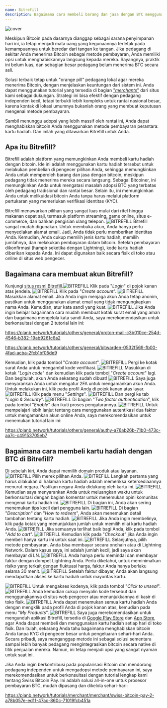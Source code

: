 ```yaml
---
name: Bitrefill
description: Bagaimana cara membeli barang dan jasa dengan BTC menggunakan Bitrefill?
---
```

![cover](assets/cover.webp)

Meskipun Bitcoin pada dasarnya dianggap sebagai sarana penyimpanan hari ini, ia tetap menjadi mata uang yang kegunaannya terletak pada kemampuannya untuk beredar dari tangan ke tangan. Jika pedagang di sekitar Anda menerima Bitcoin sebagai metode pembayaran, Anda memiliki opsi untuk menghabiskannya langsung kepada mereka. Sayangnya, praktik ini belum luas, dan sebagian besar pedagang belum menerima BTC secara asli.

Solusi terbaik tetap untuk "orange pill" pedagang lokal agar mereka menerima Bitcoin, dengan menjelaskan keuntungan dari sistem ini. Anda dapat menggunakan tutorial yang tersedia di bagian ["*merchants*"](https://planb.network/tutorials/merchant) dari situs kami sebagai dukungan. Strategi ini bisa efektif dengan pedagang independen kecil, tetapi terbukti lebih kompleks untuk rantai nasional besar, karena kontak di lokasi umumnya bukanlah orang yang membuat keputusan mengenai metode pembayaran.

Sambil menunggu adopsi yang lebih massif oleh rantai ini, Anda dapat menghabiskan bitcoin Anda menggunakan metode pembayaran perantara: kartu hadiah. Dan inilah yang ditawarkan Bitrefill untuk Anda.

## Apa itu Bitrefill?

Bitrefill adalah platform yang memungkinkan Anda membeli kartu hadiah dengan bitcoin. Ide ini adalah menggunakan kartu hadiah tersebut untuk melakukan pembelian di pengecer pilihan Anda, sehingga memungkinkan Anda untuk memperoleh barang dan jasa dengan bitcoin, meskipun pedagang tidak menerima mereka secara langsung. Sebagai Bitcoiner, ini memungkinkan Anda untuk mengatasi masalah adopsi BTC yang terbatas oleh pedagang tradisional dan rantai besar. Selain itu, ini memungkinkan Anda untuk melikuidasi bitcoin Anda tanpa harus melalui platform pertukaran yang memerlukan verifikasi identitas (KYC).

Bitrefill menawarkan pilihan yang sangat luas mulai dari ritel hingga makanan cepat saji, termasuk platform streaming, game online, situs e-commerce, dan bahkan pengisian ulang telepon.
![BITREFILL](assets/notext/01.webp)
Bitrefill sangat mudah digunakan. Untuk membuka akun, Anda hanya perlu menyediakan alamat email. Jadi, Anda tidak perlu memberikan identitas Anda. Kemudian, Anda cukup memilih jenis kartu hadiah, memilih jumlahnya, dan melakukan pembayaran dalam bitcoin. Setelah pembayaran dikonfirmasi (hampir seketika dengan Lightning), kode kartu hadiah diberikan kepada Anda. Ini dapat digunakan baik secara fisik di toko atau online di situs web pengecer.

## Bagaimana cara membuat akun Bitrefill?
Kunjungi [situs resmi Bitrefill](https://www.bitrefill.com).![BITREFILL](assets/notext/02.webp)
Klik pada "*Login*" di pojok kanan atas jendela.
![BITREFILL](assets/notext/03.webp)
Klik pada "*Create account*".
![BITREFILL](assets/notext/04.webp)
Masukkan alamat email. Jika Anda ingin menjaga akun Anda tetap anonim, pastikan untuk menggunakan alamat email yang tidak mengungkapkan nama Anda. Kemudian, atur kata sandi yang kuat.
![BITREFILL](assets/notext/05.webp)
Jika Anda ingin belajar bagaimana cara mudah membuat kotak surat email yang aman dan bagaimana mengelola kata sandi Anda, saya merekomendasikan untuk berkonsultasi dengan 2 tutorial lain ini:

https://planb.network/tutorials/others/general/proton-mail-c3b010ce-254d-4546-b382-19ab9261c6a2

https://planb.network/tutorials/others/general/bitwarden-0532f569-fb00-4fad-acba-2fcb1bf05de9

Kemudian, klik pada tombol "*Create account*".
![BITREFILL](assets/notext/06.webp)
Pergi ke kotak surat Anda untuk mengambil kode verifikasi.
![BITREFILL](assets/notext/07.webp)
Masukkan di kotak "*Login code*" dan kemudian klik pada tombol "*Create account*" lagi.
Dan begitulah, akun Anda sekarang sudah dibuat!
![BITREFILL](assets/notext/09.webp)
Saya juga menyarankan Anda untuk mengatur 2FA untuk mengamankan akun Anda. Untuk melakukan ini, klik pada profil Anda di pojok kanan atas layar.
![BITREFILL](assets/notext/10.webp)
Klik pada menu "*Settings*".
![BITREFILL](assets/notext/11.webp)
Dan pergi ke tab "*Login & Security*".
![BITREFILL](assets/notext/12.webp)
Di bagian "*Two factor authentication*", klik pada tombol "*Enable*" dan ikuti proses pengaturannya.
![BITREFILL](assets/notext/13.webp)
Untuk mempelajari lebih lanjut tentang cara menggunakan autentikasi dua faktor untuk mengamankan akun online Anda, saya merekomendasikan untuk menemukan tutorial lain ini:

https://planb.network/tutorials/others/general/authy-a76ab26b-71b0-473c-aa7c-c49153705eb7

## Bagaimana cara membeli kartu hadiah dengan BTC di Bitrefill?

Di sebelah kiri, Anda dapat memilih domain produk atau layanan.
![BITREFILL](assets/notext/14.webp)
Pilih merek pilihan Anda.
![BITREFILL](assets/notext/15.webp)
Langkah pertama yang harus dilakukan di halaman kartu hadiah adalah memeriksa ketersediaannya menurut negara. Pastikan negara Anda didukung oleh kartu ini.
![BITREFILL](assets/notext/16.webp)
Kemudian saya menyarankan Anda untuk meluangkan waktu untuk berkonsultasi dengan bagian komentar untuk menemukan opini komunitas mengenai kartu hadiah ini.
![BITREFILL](assets/notext/17.webp)
Di bagian ini, Anda akan sering menemukan tips kecil dari pengguna lain.
![BITREFILL](assets/notext/18.webp)
Di bagian "*Description*" dan "*How to redeem*", Anda akan menemukan detail tambahan tentang kartu hadiah. ![BITREFILL](assets/notext/19.webp)
Jika Anda ingin membelinya, klik pada kotak yang menunjukkan jumlah untuk memilih nilai kartu hadiah Anda.
![BITREFILL](assets/notext/20.webp)
Jika semuanya terlihat baik bagi Anda, klik pada tombol "*Add to cart*".
![BITREFILL](assets/notext/21.webp)
Kemudian klik pada "*Checkout*" jika Anda ingin membeli hanya kartu ini untuk saat ini.
![BITREFILL](assets/notext/22.webp)
Selanjutnya, pilih metode pembayaran. Anda bisa membayar secara onchain atau di Lightning Network. Dalam kasus saya, ini adalah jumlah kecil, jadi saya akan membayar di LN.
![BITREFILL](assets/notext/23.webp)
Anda hanya perlu memindai dan membayar faktur dengan dompet Lightning Anda. Perlu diketahui, untuk meminimalkan risiko yang terkait dengan fluktuasi harga, faktur Anda hanya berlaku selama 30 menit.
![BITREFILL](assets/notext/24.webp)
Setelah faktur dibayar, Anda akan langsung mendapatkan akses ke kartu hadiah untuk mayoritas kartu.

![BITREFILL](assets/notext/25.webp)
Untuk mengakses kodenya, klik pada tombol "*Click to unseal*".
![BITREFILL](assets/notext/26.webp)
Anda kemudian cukup menyalin kode tersebut dan menggunakannya di situs web pengecer atau menunjukkannya di kasir di toko fisik.
![BITREFILL](assets/notext/27.webp)
Anda dapat menemukan semua kartu hadiah Anda dengan mengklik pada profil Anda di pojok kanan atas, kemudian pada menu "*My Products*".
![BITREFILL](assets/notext/28.webp)
Saya juga merekomendasikan untuk mengunduh aplikasi Bitrefill, tersedia di [Google Play Store](https://play.google.com/store/apps/details?id=com.bitrefill.app) dan [App Store](https://apps.apple.com/in/app/bitrefill/id1378102623), agar Anda dapat membeli dan menggunakan kartu hadiah setiap hari di toko fisik.
Dan itulah, sekarang Anda tahu bagaimana menghabiskan bitcoin Anda tanpa KYC di pengecer besar untuk pengeluaran sehari-hari Anda. Secara pribadi, saya menganggap metode ini sebagai solusi sementara sampai lebih banyak pedagang mengintegrasikan bitcoin secara native di titik penjualan mereka. Namun, ini tetap menjadi opsi yang sangat nyaman untuk saat ini.

Jika Anda ingin berkontribusi pada popularisasi Bitcoin dan mendorong pedagang independen untuk mengadopsi metode pembayaran ini, saya merekomendasikan untuk berkonsultasi dengan tutorial lengkap kami tentang Swiss Bitcoin Pay. Ini adalah solusi all-in-one untuk prosesor pembayaran BTC, mudah dipasang dan dikelola sehari-hari:

https://planb.network/tutorials/merchant/merchant/swiss-bitcoin-pay-2-a78b057e-ed11-47ac-860c-71019fcb451a
